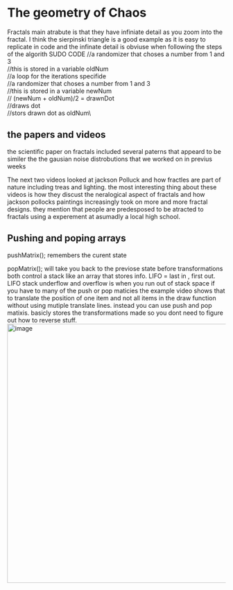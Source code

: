 # The geometry of Chaos #
Fractals main atrabute is that they have infiniate detail as you zoom into the fractal. I think the sierpinski triangle is a good example as it is easy to replicate in code and the infinate detail is obviuse when following the steps of the algorith
SUDO CODE
//a randomizer that choses a number from 1 and 3 \
//this is stored in a variable oldNum\
//a loop for the iterations specifide\
  //a randomizer that choses a number from 1 and 3\
  //this is stored in a variable newNum\
  // (newNum + oldNum)/2 = drawnDot\
  //draws dot\
  //stors drawn dot as oldNum\
## the papers and videos ##
the scientific paper on fractals included several paterns that appeard to be similer the the gausian noise distrobutions that we worked on in previus weeks

  The next two videos looked at jackson Polluck and how fractles are part of nature including treas and lighting.
  the most interesting thing about these videos is how they discust the neralogical aspect of fractals and how jackson pollocks paintings increasingly took on more and more fractal designs. they mention that people are predesposed to be atracted to fractals using a experement at asumadly a local high school.

## Pushing and poping arrays ##
pushMatrix(); remembers the curent state

popMatrix(); will take you back to the previose state before transformations
both control a stack like an array that stores info. LIFO = last in , first out. LIFO
stack underflow and overflow is when you run out of stack space if you have to many of the push or pop maticies
the example video shows that to translate the position of one item and not all items in the draw function without using mutiple translate lines. instead you can use push and pop matixis.
basicly stores the transformations made so you dont need to figure out how to reverse stuff.
<img width="598" alt="image" src="https://github.com/FantasticMrCat42/2023-2024/assets/129550102/88ceb3c9-4a3b-480c-9625-36b58c1ba902">



  

  

